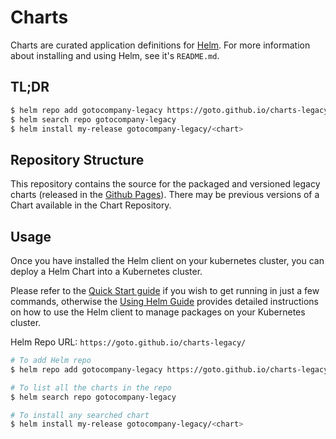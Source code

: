 # Charts

Charts are curated application definitions for [Helm](https://github.com/helm/helm). For more information about installing and using Helm, see it's `README.md`.

## TL;DR

```bash
$ helm repo add gotocompany-legacy https://goto.github.io/charts-legacy/
$ helm search repo gotocompany-legacy
$ helm install my-release gotocompany-legacy/<chart>
```

## Repository Structure

This repository contains the source for the packaged and versioned legacy charts (released in the [Github Pages](https://goto.github.io/charts-legacy/)).
There may be previous versions of a Chart available in the Chart Repository.

## Usage

Once you have installed the Helm client on your kubernetes cluster, you can deploy a Helm Chart into a Kubernetes cluster.

Please refer to the [Quick Start guide](https://helm.sh/docs/intro/quickstart/) if you wish to get running in just a few commands, otherwise the [Using Helm Guide](https://helm.sh/docs/intro/using_helm/) provides detailed instructions on how to use the Helm client to manage packages on your Kubernetes cluster.

Helm Repo URL: `https://goto.github.io/charts-legacy/`

```bash
# To add Helm repo
$ helm repo add gotocompany-legacy https://goto.github.io/charts-legacy/

# To list all the charts in the repo
$ helm search repo gotocompany-legacy

# To install any searched chart
$ helm install my-release gotocompany-legacy/<chart>
```
